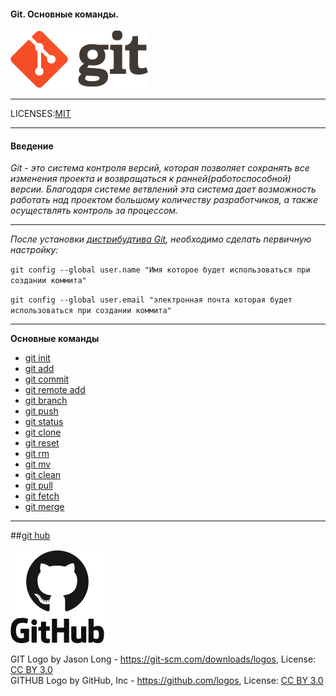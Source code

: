 #### Git. Основные команды.  
[![git_logo](./image/logo@2x.png)](https://git-scm.com/ "Официальный сайт GIT")  
***
LICENSES:[MIT](./license.md)  


***
#### Введение
*Git - это система контроля версий, которая позволяет сохранять все изменения проекта и возвращаться к ранней(работоспособной) версии. Благодаря системе ветвлений эта система дает возможность работать над проектом большому количеству разработчиков, а также осуществлять контроль за процессом.*  
***  
*После установки [дистрибудтива Git][download_git], необходимо сделать первичную настройку:*  


`git config --global user.name "Имя которое будет использоваться при создании коммита"`    

`git config --global user.email "электронная почта которая будет использоваться при создании коммита"` 
***
**Основные команды**  

- [git init](./gitinit.md)  
- [git add](./gitadd.md)  
- [git commit](./gitcommit.md)  
- [git remote add](./gitremoteadd.md)  
- [git branch](./gitbranch.md)  
- [git push](./gitpush.md)  
- [git status](./gitstatus.md)  
- [git clone](./gitclone.md)  
- [git reset](./gitreset.md)  
- [git rm](./gitrm.md)  
- [git mv](./gitmv.md)  
- [git clean](./gitclean.md)  
- [git pull](./gitpull.md)  
- [git fetch](./gitfetch.md)   
- [git merge](./gitmerge.md)   

***  
##[git hub](./github.md)  

[![git_logo](./image/github.png)](https://github.com "Официальный сайт GitHub")

[download_git]: https://git-scm.com/downloads "Скачать git с сайта git-scm.com"  
GIT Logo by Jason Long - https://git-scm.com/downloads/logos, License: [CC BY 3.0](https://creativecommons.org/licenses/by/3.0/)  
GITHUB Logo by GitHub, Inc - https://github.com/logos, License: [CC BY 3.0](https://creativecommons.org/licenses/by/3.0/)  
